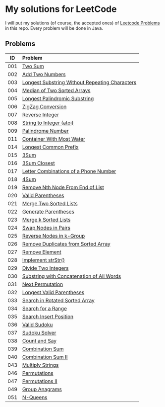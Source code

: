 # My solutions for LeetCode

I will put my solutions (of course, the accepted ones) of [Leetcode Problems](https://leetcode.com/problemset/algorithms/) in this repo. Every problem will be done in Java.

## Problems

| ID | Problem |
| --- | :--- |
| 001 | [Two Sum](https://leetcode.com/problems/two-sum/description/) |
| 002 | [Add Two Numbers](https://leetcode.com/problems/add-two-numbers/description/) |
| 003 | [Longest Substring Without Repeating Characters](https://leetcode.com/problems/longest-substring-without-repeating-characters/description/) |
| 004 | [Median of Two Sorted Arrays](https://leetcode.com/problems/median-of-two-sorted-arrays/description/) |
| 005 | [Longest Palindromic Substring](https://leetcode.com/problems/longest-palindromic-substring) |
| 006 | [ZigZag Conversion](https://leetcode.com/problems/zigzag-conversion) |
| 007 | [Reverse Integer](https://leetcode.com/problems/reverse-integer) |
| 008 | [String to Integer (atoi)](https://leetcode.com/problems/string-to-integer-atoi) |
| 009 | [Palindrome Number](https://leetcode.com/problems/palindrome-number) |
| 011 | [Container With Most Water](https://leetcode.com/problems/container-with-most-water) |
| 014 | [Longest Common Prefix](https://leetcode.com/problems/longest-common-prefix) |
| 015 | [3Sum](https://leetcode.com/problems/3sum) |
| 016 | [3Sum Closest](https://leetcode.com/problems/3sum-closest) |
| 017 | [Letter Combinations of a Phone Number](https://leetcode.com/problems/letter-combinations-of-a-phone-number) |
| 018 | [4Sum](https://leetcode.com/problems/4sum) |
| 019 | [Remove Nth Node From End of List](https://leetcode.com/problems/remove-nth-node-from-end-of-list/description/) |
| 020 | [Valid Parentheses](https://leetcode.com/problems/valid-parentheses) |
| 021 | [Merge Two Sorted Lists](https://leetcode.com/problems/merge-two-sorted-lists) |
| 022 | [Generate Parentheses](https://leetcode.com/problems/generate-parentheses) |
| 023 | [Merge k Sorted Lists](https://leetcode.com/problems/merge-k-sorted-lists) |
| 024 | [Swap Nodes in Pairs](https://leetcode.com/problems/swap-nodes-in-pairs/description/) |
| 025 | [Reverse Nodes in k-Group](https://leetcode.com/problems/reverse-nodes-in-k-group/description/) |
| 026 | [Remove Duplicates from Sorted Array](https://leetcode.com/problems/remove-duplicates-from-sorted-array/description/) |
| 027 | [Remove Element](https://leetcode.com/problems/remove-element) |
| 028 | [Implement strStr()](https://leetcode.com/problems/implement-strstr/description/) |
| 029 | [Divide Two Integers](https://leetcode.com/problems/divide-two-integers/description/) |
| 030 | [Substring with Concatenation of All Words](https://leetcode.com/problems/substring-with-concatenation-of-all-words/description/) |
| 031 | [Next Permutation](https://leetcode.com/problems/next-permutation/description/) |
| 032 | [Longest Valid Parentheses](https://leetcode.com/problems/longest-valid-parentheses/description/) |
| 033 | [Search in Rotated Sorted Array](https://leetcode.com/problems/search-in-rotated-sorted-array/description/) |
| 034 | [Search for a Range](https://leetcode.com/problems/search-for-a-range/description/) |
| 035 | [Search Insert Position](https://leetcode.com/problems/search-insert-position/description/) |
| 036 | [Valid Sudoku](https://leetcode.com/problems/valid-sudoku/description/) |
| 037 | [Sudoku Solver](https://leetcode.com/problems/sudoku-solver/description/) |
| 038 | [Count and Say](https://leetcode.com/problems/count-and-say/description/) |
| 039 | [Combination Sum](https://leetcode.com/problems/combination-sum/description/) |
| 040 | [Combination Sum II](https://leetcode.com/problems/combination-sum-ii/description/) |
| 043 | [Multiply Strings](https://leetcode.com/problems/multiply-strings/description/) |
| 046 | [Permutations](https://leetcode.com/problems/permutations/description/) |
| 047 | [Permutations II](https://leetcode.com/problems/permutations-ii/description/) |
| 049 | [Group Anagrams](https://leetcode.com/problems/group-anagrams/description/) |
| 051 | [N-Queens](https://leetcode.com/problems/n-queens/description/) |